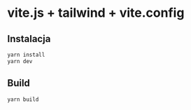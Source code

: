 # vite.js + tailwind + vite.config

## Instalacja

```sh
yarn install 
yarn dev
```

## Build

```sh
yarn build
```